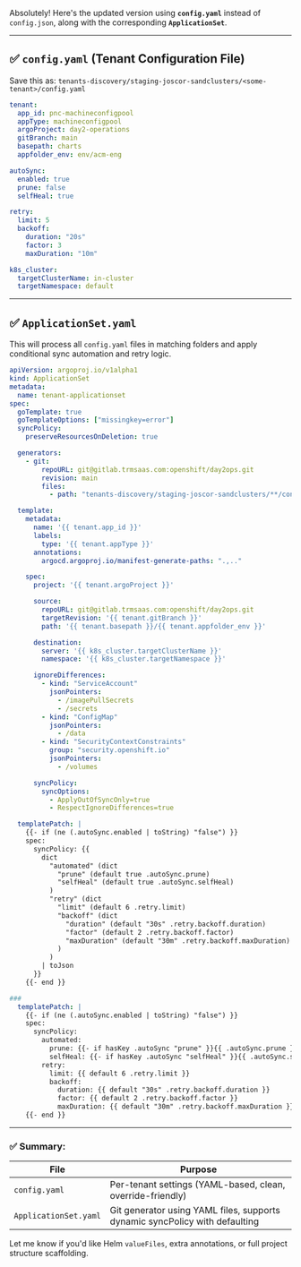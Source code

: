 Absolutely! Here's the updated version using **`config.yaml`** instead of `config.json`, along with the corresponding **`ApplicationSet`**.

---

## ✅ `config.yaml` (Tenant Configuration File)

Save this as:
`tenants-discovery/staging-joscor-sandclusters/<some-tenant>/config.yaml`

```yaml
tenant:
  app_id: pnc-machineconfigpool
  appType: machineconfigpool
  argoProject: day2-operations
  gitBranch: main
  basepath: charts
  appfolder_env: env/acm-eng

autoSync:
  enabled: true
  prune: false
  selfHeal: true

retry:
  limit: 5
  backoff:
    duration: "20s"
    factor: 3
    maxDuration: "10m"

k8s_cluster:
  targetClusterName: in-cluster
  targetNamespace: default
```

---

## ✅ `ApplicationSet.yaml`

This will process all `config.yaml` files in matching folders and apply conditional sync automation and retry logic.

```yaml
apiVersion: argoproj.io/v1alpha1
kind: ApplicationSet
metadata:
  name: tenant-applicationset
spec:
  goTemplate: true
  goTemplateOptions: ["missingkey=error"]
  syncPolicy:
    preserveResourcesOnDeletion: true

  generators:
    - git:
        repoURL: git@gitlab.trmsaas.com:openshift/day2ops.git
        revision: main
        files:
          - path: "tenants-discovery/staging-joscor-sandclusters/**/config.yaml"

  template:
    metadata:
      name: '{{ tenant.app_id }}'
      labels:
        type: '{{ tenant.appType }}'
      annotations:
        argocd.argoproj.io/manifest-generate-paths: ".,.."

    spec:
      project: '{{ tenant.argoProject }}'

      source:
        repoURL: git@gitlab.trmsaas.com:openshift/day2ops.git
        targetRevision: '{{ tenant.gitBranch }}'
        path: '{{ tenant.basepath }}/{{ tenant.appfolder_env }}'

      destination:
        server: '{{ k8s_cluster.targetClusterName }}'
        namespace: '{{ k8s_cluster.targetNamespace }}'

      ignoreDifferences:
        - kind: "ServiceAccount"
          jsonPointers:
            - /imagePullSecrets
            - /secrets
        - kind: "ConfigMap"
          jsonPointers:
            - /data
        - kind: "SecurityContextConstraints"
          group: "security.openshift.io"
          jsonPointers:
            - /volumes

      syncPolicy:
        syncOptions:
          - ApplyOutOfSyncOnly=true
          - RespectIgnoreDifferences=true

  templatePatch: |
    {{- if (ne (.autoSync.enabled | toString) "false") }}
    spec:
      syncPolicy: {{
        dict
          "automated" (dict
            "prune" (default true .autoSync.prune)
            "selfHeal" (default true .autoSync.selfHeal)
          )
          "retry" (dict
            "limit" (default 6 .retry.limit)
            "backoff" (dict
              "duration" (default "30s" .retry.backoff.duration)
              "factor" (default 2 .retry.backoff.factor)
              "maxDuration" (default "30m" .retry.backoff.maxDuration)
            )
          )
        | toJson
      }}
    {{- end }}

###
  templatePatch: |
    {{- if (ne (.autoSync.enabled | toString) "false") }}
    spec:
      syncPolicy:
        automated:
          prune: {{- if hasKey .autoSync "prune" }}{{ .autoSync.prune }}{{ else }}true{{ end }}
          selfHeal: {{- if hasKey .autoSync "selfHeal" }}{{ .autoSync.selfHeal }}{{ else }}true{{ end }}
        retry:
          limit: {{ default 6 .retry.limit }}
          backoff:
            duration: {{ default "30s" .retry.backoff.duration }}
            factor: {{ default 2 .retry.backoff.factor }}
            maxDuration: {{ default "30m" .retry.backoff.maxDuration }}
    {{- end }}


```

---

### ✅ Summary:

| File                  | Purpose                                                                     |
| --------------------- | --------------------------------------------------------------------------- |
| `config.yaml`         | Per-tenant settings (YAML-based, clean, override-friendly)                  |
| `ApplicationSet.yaml` | Git generator using YAML files, supports dynamic syncPolicy with defaulting |

Let me know if you'd like Helm `valueFiles`, extra annotations, or full project structure scaffolding.
